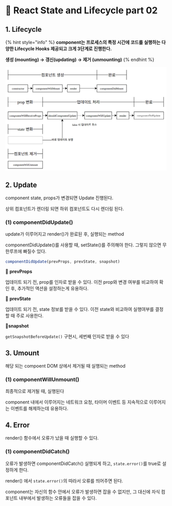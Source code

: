 # 📄 React State and Lifecycle part 02

## 1. Lifecycle 

{% hint style="info" %}
**component는 프로세스의 특정 시간에 코드를 실행하는 다양한 Lifecycle Hooks 제공되고 크게 3단계로 진행한다.**

**생성 \(mounting\) → 갱신\(updating\) → 제거 \(unmounting\)**
{% endhint %}

![](../.gitbook/assets/screenshot-from-2016-12-10-00-21-26-1%20%281%29.png)

## 2. Update 

component state, props가 변경되면 Update 진행된다.

상위 컴포넌트가 렌더링 되면 하위 컴포넌트도 다시 렌더링 된다.

### \(1\) componentDidUpdate\(\)

update가 이루어지고 render\(\)가 완료된 후, 실행되는 method

componentDidUpdate\(\)를 사용할 때, setState\(\)를 주의해야 한다. 그렇지 않으면 무한루프에 빠질수 있다.

```javascript
componentDidUpdate(prevProps, prevState, snapshot)
```

📝 **prevProps**

업데이트 되기 전, prop를 인자로 받을 수 있다. 이전 prop와 변경 여부를 비교하여 확인 후, 추가적인 액션을 설정하는게 유용하다.

📝 **prevState**

업데이트 되기 전, state 정보를 받을 수 있다. 이전 state와 비교하여 실행여부를 결정할 때 주로 사용한다.

📝**snapshot**

`getSnapshotBeforeUpdate()` 구현시, 세번째 인자로 받을 수 있다

## 3. Umount 

해당 되는 compoent DOM 상에서 제거될 때 실행되는 method

### \(1\) componentWillUnmount\(\)

최종적으로 제거될 때, 실행된다

component 내에서 이루어지는 네트워크 요청, 타이머 이벤트 등 지속적으로 이루어지는 이벤트를 해제하는데 유용하다.

## 4. Error 

render\(\) 함수에서 오류가 났을 때 실행할 수 있다.

### \(1\) componentDidCatch\(\)

오류가 발생하면 componentDidCatch\(\) 실행되게 하고, `state.error()`를 true로 설정하게 한다.

render\(\) 에서 `state.error()`의 따라서 오류를 띄어주면 된다.

component는 자신의 함수 안에서 오류가 발생하면 잡을 수 없지만, 그 대신에 자식 컴포넌트 내부에서 발생하는 오류들을 잡을 수 있다.

